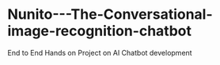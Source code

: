 # Nunito---The-Conversational-image-recognition-chatbot
End to End Hands on Project on AI Chatbot development
